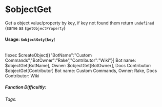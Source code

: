 # $objectGet
Get a object value/property by key, if key not found them return `undefined` (same as `$getObjectProperty`)

#### Usage: `$objectGety[key]`
<br/>
<discord-messages>
	<discord-message :bot="false" role-color="#ffcc9a" author="Member">
		!!exec $createObject[{"BotName":"Custom Commands","BotOwner":"Rake","Contributor":"Wiki"}] Bot name: $objectGet[BotName], Owner: $objectGet[BotOwner], Docs Contributor: $objectGet[Contributor]
	</discord-message>
	<discord-message :bot="true" role-color="#0099ff" author="Custom Command" avatar="https://media.discordapp.net/avatars/725721249652670555/781224f90c3b841ba5b40678e032f74a.webp">
		Bot name: Custom Commands, Owner: Rake, Docs Contributor: Wiki
	</discord-message>
</discord-messages>

##### Function Difficultly: <Badge type="warning" text="Medium" vertical="middle" /> 
###### Tags: <Badge type="tip" text="object" vertical="middle" /> <Badge type="tip" text="get" vertical="middle" /> <Badge type="tip" text="json" vertical="middle" /> <Badge type="tip" text="property" vertical="middle" />